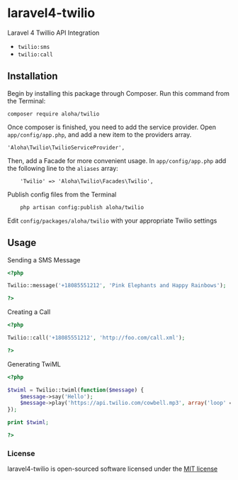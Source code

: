 laravel4-twilio
===============
Laravel 4 Twillio API Integration


- `twilio:sms`
- `twilio:call`


## Installation
Begin by installing this package through Composer. Run this command from the Terminal:

    composer require aloha/twilio

Once composer is finished, you need to add the service provider. Open `app/config/app.php`, and add a new item to the providers array.

    'Aloha\Twilio\TwilioServiceProvider',

Then, add a Facade for more convenient usage. In `app/config/app.php` add the following line to the `aliases` array:

        'Twilio' => 'Aloha\Twilio\Facades\Twilio',

Publish config files from the Terminal

        php artisan config:publish aloha/twilio
        
Edit `config/packages/aloha/twilio` with your appropriate Twilio settings        


## Usage

Sending a SMS Message

```php
<?php

Twilio::message('+18085551212', 'Pink Elephants and Happy Rainbows');

?>
```

Creating a Call

```php
<?php

Twilio::call('+18085551212', 'http://foo.com/call.xml');

?>
```

Generating TwiML

```php
<?php

$twiml = Twilio::twiml(function($message) {
    $message->say('Hello');
    $message->play('https://api.twilio.com/cowbell.mp3', array('loop' => 5));
});

print $twiml;

?>
```

### License

laravel4-twilio is open-sourced software licensed under the [MIT license](http://opensource.org/licenses/MIT)
